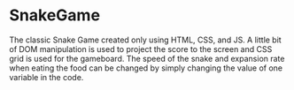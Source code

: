 # SnakeGame
The classic Snake Game created only using HTML, CSS, and JS. A little bit of DOM manipulation is used to project the score to the screen and CSS grid is used for the gameboard. The speed of the snake and expansion rate when eating the food can be changed by simply changing the value of one variable in the code.
